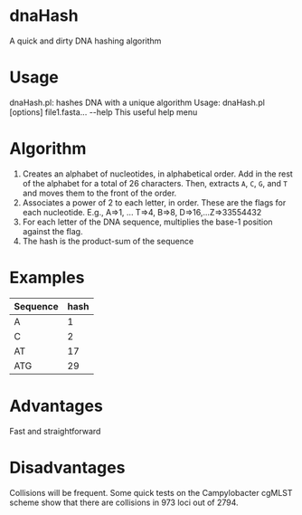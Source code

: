 # dnaHash
A quick and dirty DNA hashing algorithm

# Usage

dnaHash.pl: hashes DNA with a unique algorithm
  Usage: dnaHash.pl [options] file1.fasta...
  --help   This useful help menu


# Algorithm

1. Creates an alphabet of nucleotides, in alphabetical order. 
Add in the rest of the alphabet for a total of 26 characters.
Then, extracts `A`, `C`, `G`, and `T` and moves them to the front of the order.
2. Associates a power of 2 to each letter, in order. These are the flags for each nucleotide.
E.g., A=>1, ... T=>4, B=>8, D=>16,...Z=>33554432
3. For each letter of the DNA sequence, multiplies the base-1 position against the flag.
4. The hash is the product-sum of the sequence

# Examples

| Sequence | hash |
|----------|------|
| A        | 1    |
| C        | 2    |
| AT       | 17   |
| ATG      | 29   |

# Advantages

Fast and straightforward

# Disadvantages

Collisions will be frequent.
Some quick tests on the Campylobacter cgMLST scheme show that there are collisions in 973 loci out of 2794.

